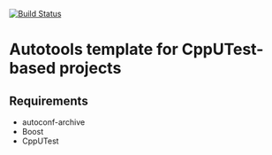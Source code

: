 [![Build Status](https://travis-ci.org/mpoullet/autotools-cpputest.svg?branch=master)](https://travis-ci.org/mpoullet/autotools-cpputest)

# Autotools template for CppUTest-based projects

## Requirements

* autoconf-archive
* Boost
* CppUTest
